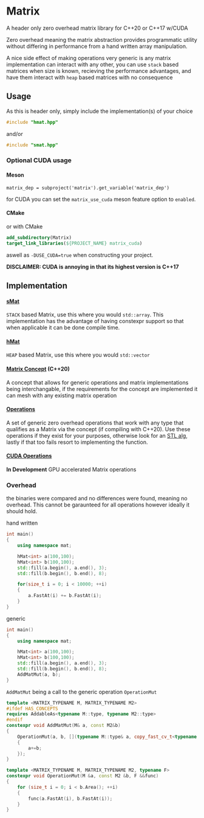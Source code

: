 # Matrix 
A header only zero overhead matrix library for C++20 or C++17 w/CUDA 

Zero overhead meaning the matrix abstraction provides programmatic utility without differing in performance from a hand written array manipulation.

A nice side effect of making operations very generic is any matrix implementation can interact with any other, you can use `stack` based matrices when size is known, recieving the performance advantages, and have them interact with `heap` based matrices with no consequence

## Usage

As this is header only, simply include the implementation(s) of your choice
```cpp
#include "hmat.hpp"
```
and/or
```cpp
#include "smat.hpp"
```

### Optional CUDA usage
#### Meson
```meson
matrix_dep = subproject('matrix').get_variable('matrix_dep')
```
for CUDA you can set the `matrix_use_cuda` meson feature option to `enabled`.

#### CMake
or with CMake
```cmake
add_subdirectory(Matrix)
target_link_libraries(${PROJECT_NAME} matrix_cuda)
```
aswell as 
`-DUSE_CUDA=true` when constructing your project.

**DISCLAIMER: CUDA is annoying in that its highest version is C++17**

## Implementation 

#### [sMat](smat.hpp)
`STACK` based Matrix, use this where you would `std::array`. This implementation has the advantage of having constexpr support so that when applicable it can be done compile time.

#### [hMat](hmat.hpp)
`HEAP` based Matrix, use this where you would `std::vector`

#### [Matrix Concept](matrix/std/dependencies/cmat.hpp) (C++20)
A concept that allows for generic operations and matrix implementations being interchangable, if the requirements for the concept are implemented it can mesh with any existing matrix operation

#### [Operations](matrix/std)
A set of generic zero overhead operations that work with any type that qualifies as a Matrix via the concept (if compiling with C++20). Use these operations if they exist for your purposes, otherwise look for an [STL alg](https://en.cppreference.com/w/cpp/algorithm), lastly if that too fails resort to implementing the function.

#### [CUDA Operations](subprojects/cuda)
**In Development**
GPU accelerated Matrix operations

### Overhead
the binaries were compared and no differences were found, meaning no overhead. This cannot be garaunteed for all operations however ideally it should hold.

hand written
```cpp
int main()
{
    using namespace mat;

    hMat<int> a(100,100);
    hMat<int> b(100,100);
    std::fill(a.begin(), a.end(), 3);
    std::fill(b.begin(), b.end(), 8);

    for(size_t i = 0; i < 10000; ++i)
    {
        a.FastAt(i) += b.FastAt(i);
    }
}
```
generic
```cpp
int main()
{
    using namespace mat;

    hMat<int> a(100,100);
    hMat<int> b(100,100);
    std::fill(a.begin(), a.end(), 3);
    std::fill(b.begin(), b.end(), 8);
    AddMatMut(a, b);
}
```
`AddMatMut` being a call to the generic operation `OperationMut`
```cpp
template <MATRIX_TYPENAME M, MATRIX_TYPENAME M2>
#ifdef HAS_CONCEPTS 
requires AddableAs<typename M::type, typename M2::type>
#endif
constexpr void AddMatMut(M& a, const M2&b) 
{ 
    OperationMut(a, b, [](typename M::type& a, copy_fast_cv_t<typename M2::type> b)
    { 
        a+=b; 
    }); 
}
```
```cpp
template <MATRIX_TYPENAME M, MATRIX_TYPENAME M2, typename F>
constexpr void OperationMut(M &a, const M2 &b, F &&func)
{
    for (size_t i = 0; i < b.Area(); ++i)
    {
        func(a.FastAt(i), b.FastAt(i));
    }
}
```

